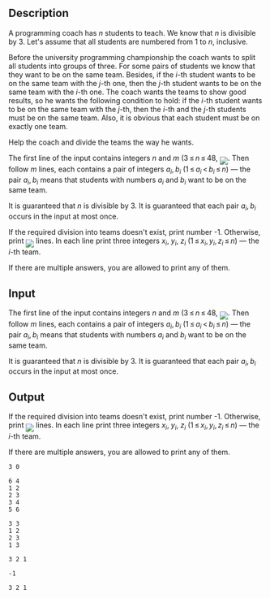 ## Description

<div><p>A programming coach has <span class="tex-span"><i>n</i></span> students to teach. We know that <span class="tex-span"><i>n</i></span> is divisible by <span class="tex-span">3</span>. Let's assume that all students are numbered from <span class="tex-span">1</span> to <span class="tex-span"><i>n</i></span>, inclusive.</p><p>Before the university programming championship the coach wants to split all students into groups of three. For some pairs of students we know that they want to be on the same team. Besides, if the <span class="tex-span"><i>i</i></span>-th student wants to be on the same team with the <span class="tex-span"><i>j</i></span>-th one, then the <span class="tex-span"><i>j</i></span>-th student wants to be on the same team with the <span class="tex-span"><i>i</i></span>-th one. The coach wants the teams to show good results, so he wants the following condition to hold: if the <span class="tex-span"><i>i</i></span>-th student wants to be on the same team with the <span class="tex-span"><i>j</i></span>-th, then the <span class="tex-span"><i>i</i></span>-th and the <span class="tex-span"><i>j</i></span>-th students must be on the same team. Also, it is obvious that each student must be on exactly one team.</p><p>Help the coach and divide the teams the way he wants.</p></div><div class="input-specification"><p>The first line of the input contains integers <span class="tex-span"><i>n</i></span> and <span class="tex-span"><i>m</i></span> <span class="tex-span">(3 ≤ <i>n</i> ≤ 48</span>, <img align="middle" class="tex-formula" src="file://jDYf9nEF.png" style="max-width: 100.0%;max-height: 100.0%;">. Then follow <span class="tex-span"><i>m</i></span> lines, each contains a pair of integers <span class="tex-span"><i>a</i><sub class="lower-index"><i>i</i></sub>, <i>b</i><sub class="lower-index"><i>i</i></sub></span> <span class="tex-span">(1 ≤ <i>a</i><sub class="lower-index"><i>i</i></sub> &lt; <i>b</i><sub class="lower-index"><i>i</i></sub> ≤ <i>n</i>)</span> — the pair <span class="tex-span"><i>a</i><sub class="lower-index"><i>i</i></sub>, <i>b</i><sub class="lower-index"><i>i</i></sub></span> means that students with numbers <span class="tex-span"><i>a</i><sub class="lower-index"><i>i</i></sub></span> and <span class="tex-span"><i>b</i><sub class="lower-index"><i>i</i></sub></span> want to be on the same team.</p><p>It is guaranteed that <span class="tex-span"><i>n</i></span> is divisible by <span class="tex-span">3</span>. It is guaranteed that each pair <span class="tex-span"><i>a</i><sub class="lower-index"><i>i</i></sub>, <i>b</i><sub class="lower-index"><i>i</i></sub></span> occurs in the input at most once.</p></div><div class="output-specification"><p>If the required division into teams doesn't exist, print number <span class="tex-font-style-tt">-1</span>. Otherwise, print <img align="middle" class="tex-formula" src="file://J7devNIl.png" style="max-width: 100.0%;max-height: 100.0%;"> lines. In each line print three integers <span class="tex-span"><i>x</i><sub class="lower-index"><i>i</i></sub></span>, <span class="tex-span"><i>y</i><sub class="lower-index"><i>i</i></sub></span>, <span class="tex-span"><i>z</i><sub class="lower-index"><i>i</i></sub></span> (<span class="tex-span">1 ≤ <i>x</i><sub class="lower-index"><i>i</i></sub>, <i>y</i><sub class="lower-index"><i>i</i></sub>, <i>z</i><sub class="lower-index"><i>i</i></sub> ≤ <i>n</i></span>) — the <span class="tex-span"><i>i</i></span>-th team. </p><p>If there are multiple answers, you are allowed to print any of them.</p></div>

## Input

<p>The first line of the input contains integers <span class="tex-span"><i>n</i></span> and <span class="tex-span"><i>m</i></span> <span class="tex-span">(3 ≤ <i>n</i> ≤ 48</span>, <img align="middle" class="tex-formula" src="file://jDYf9nEF.png" style="max-width: 100.0%;max-height: 100.0%;">. Then follow <span class="tex-span"><i>m</i></span> lines, each contains a pair of integers <span class="tex-span"><i>a</i><sub class="lower-index"><i>i</i></sub>, <i>b</i><sub class="lower-index"><i>i</i></sub></span> <span class="tex-span">(1 ≤ <i>a</i><sub class="lower-index"><i>i</i></sub> &lt; <i>b</i><sub class="lower-index"><i>i</i></sub> ≤ <i>n</i>)</span> — the pair <span class="tex-span"><i>a</i><sub class="lower-index"><i>i</i></sub>, <i>b</i><sub class="lower-index"><i>i</i></sub></span> means that students with numbers <span class="tex-span"><i>a</i><sub class="lower-index"><i>i</i></sub></span> and <span class="tex-span"><i>b</i><sub class="lower-index"><i>i</i></sub></span> want to be on the same team.</p><p>It is guaranteed that <span class="tex-span"><i>n</i></span> is divisible by <span class="tex-span">3</span>. It is guaranteed that each pair <span class="tex-span"><i>a</i><sub class="lower-index"><i>i</i></sub>, <i>b</i><sub class="lower-index"><i>i</i></sub></span> occurs in the input at most once.</p>

## Output

<p>If the required division into teams doesn't exist, print number <span class="tex-font-style-tt">-1</span>. Otherwise, print <img align="middle" class="tex-formula" src="file://J7devNIl.png" style="max-width: 100.0%;max-height: 100.0%;"> lines. In each line print three integers <span class="tex-span"><i>x</i><sub class="lower-index"><i>i</i></sub></span>, <span class="tex-span"><i>y</i><sub class="lower-index"><i>i</i></sub></span>, <span class="tex-span"><i>z</i><sub class="lower-index"><i>i</i></sub></span> (<span class="tex-span">1 ≤ <i>x</i><sub class="lower-index"><i>i</i></sub>, <i>y</i><sub class="lower-index"><i>i</i></sub>, <i>z</i><sub class="lower-index"><i>i</i></sub> ≤ <i>n</i></span>) — the <span class="tex-span"><i>i</i></span>-th team. </p><p>If there are multiple answers, you are allowed to print any of them.</p>





```input1
3 0

```




```input2
6 4
1 2
2 3
3 4
5 6

```




```input3
3 3
1 2
2 3
1 3

```




```output1
3 2 1 

```




```output2
-1

```




```output3
3 2 1 

```


